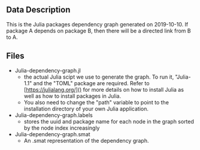 ## Data Description
This is the Julia packages dependency graph generated on 2019-10-10. If package A depends on package B, then there will be a directed link from B to A.

## Files
+ Julia-dependency-graph.jl
   * the actual Julia scipt we use to generate the graph. To run it, "Julia-1.1" and the "TOML" package are required. Refer to [https://julialang.org/]() for more details on how to install Julia as well as how to install packages in Julia.
   *  You also need to change the "path" variable to point to the installation directory of your own Julia application.
+ Julia-dependency-graph.labels
	* stores the uuid and package name for each node in the graph sorted by the node index increasingly
+ Julia-dependency-graph.smat
	* An .smat representation of the dependency graph.
